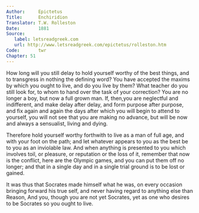 ```yaml
---
Author:     Epictetus  
Title:      Enchiridion  
Translator: T.W. Rolleston  
Date:       1881  
Source:
   label: letsreadgreek.com
   url: http://www.letsreadgreek.com/epictetus/rolleston.htm
Code:       twr  
Chapter: 51
---
```


How long will you still delay to hold yourself worthy of the best things, and
to transgress in nothing the defining word? You have accepted the maxims by
which you ought to live, and do you live by them? What teacher do you still
look for, to whom to hand over the task of your correction? You are no longer a
boy, but now a full grown man.  If, then,you are neglectful and indifferent,
and make delay after delay, and form purpose after purpose, and fix again and
again the days after which you will begin to attend to yourself, you will not
see that you are making no advance, but will be now and always a sensualist,
living and dying.

Therefore hold yourself worthy forthwith to live as a man of full age, and with
your foot on the path; and let whatever appears to you as the best be to you as
an inviolable law. And when anything is presented to you which involves toil,
or pleasure, or reputation or the loss of it, remember that now is the
conflict, here are the Olympic games, and you can put them off no longer; and
that in a single day and in a single trial ground is to be lost or gained.

It was thus that Socrates made himself what he was, on every occasion bringing
forward his true self, and never having regard to anything else than Reason,
And you, though you are not yet Socrates, yet as one who desires to be Socrates
so you ought to live.


